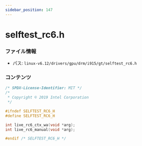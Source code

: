 ```yaml
---
sidebar_position: 147
---
```

# selftest_rc6.h

### ファイル情報

- パス: `linux-v6.12/drivers/gpu/drm/i915/gt/selftest_rc6.h`

### コンテンツ

```h
/* SPDX-License-Identifier: MIT */
/*
 * Copyright © 2019 Intel Corporation
 */

#ifndef SELFTEST_RC6_H
#define SELFTEST_RC6_H

int live_rc6_ctx_wa(void *arg);
int live_rc6_manual(void *arg);

#endif /* SELFTEST_RC6_H */

```
